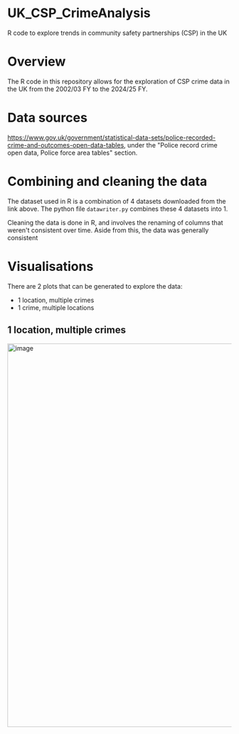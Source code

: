 # UK_CSP_CrimeAnalysis
R code to explore trends in community safety partnerships (CSP) in the UK

# Overview
The R code in this repository allows for the exploration of CSP crime data in the UK from the 2002/03 FY to the 2024/25 FY.

# Data sources
https://www.gov.uk/government/statistical-data-sets/police-recorded-crime-and-outcomes-open-data-tables, under the "Police record crime open data, Police force area tables" section.

# Combining and cleaning the data
The dataset used in R is a combination of 4 datasets downloaded from the link above. The python file ```datawriter.py``` combines these 4 datasets into 1.

Cleaning the data is done in R, and involves the renaming of columns that weren't consistent over time. Aside from this, the data was generally consistent

# Visualisations

There are 2 plots that can be generated to explore the data:
- 1 location, multiple crimes
- 1 crime, multiple locations

## 1 location, multiple crimes
<img width="1767" height="861" alt="image" src="https://github.com/user-attachments/assets/81d11c4b-15cc-43fd-9004-e0b83346e6e5" />
